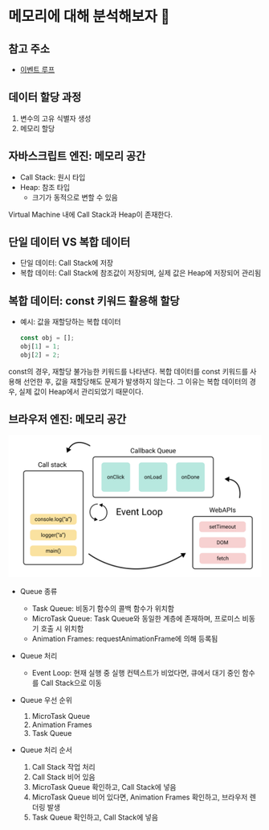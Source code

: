 # 메모리에 대해 분석해보자 🤖

## 참고 주소

- [이벤트 루프](https://iamsjy17.github.io/javascript/2019/07/20/how-to-works-js.html)

## 데이터 할당 과정

1. 변수의 고유 식별자 생성
2. 메모리 할당

## 자바스크립트 엔진: 메모리 공간

- Call Stack: 원시 타입
- Heap: 참조 타입
  - 크기가 동적으로 변할 수 있음

Virtual Machine 내에 Call Stack과 Heap이 존재한다.

## 단일 데이터 VS 복합 데이터

- 단일 데이터: Call Stack에 저장
- 복합 데이터: Call Stack에 참조값이 저장되며, 실제 값은 Heap에 저장되어 관리됨

## 복합 데이터: const 키워드 활용해 할당

- 예시: 값을 재할당하는 복합 데이터
  ```js
  const obj = [];
  obj[1] = 1;
  obj[2] = 2;
  ```

const의 경우, 재할당 불가능한 키워드를 나타낸다.
복합 데이터를 const 키워드를 사용해 선언한 후, 값을 재할당해도 문제가 발생하지 않는다. 그 이유는 복합 데이터의 경우, 실제 값이 Heap에서 관리되었기 때문이다.

## 브라우저 엔진: 메모리 공간

![Event Loop](./eventLoop.png)

- Queue 종류

  - Task Queue: 비동기 함수의 콜백 함수가 위치함
  - MicroTask Queue: Task Queue와 동일한 계층에 존재하며, 프로미스 비동기 호출 시 위치함
  - Animation Frames: requestAnimationFrame에 의해 등록됨

- Queue 처리

  - Event Loop: 현재 실행 중 실행 컨텍스트가 비었다면, 큐에서 대기 중인 함수를 Call Stack으로 이동

- Queue 우선 순위

  1. MicroTask Queue
  2. Animation Frames
  3. Task Queue

- Queue 처리 순서
  1. Call Stack 작업 처리
  2. Call Stack 비어 있음
  3. MicroTask Queue 확인하고, Call Stack에 넣음
  4. MicroTask Queue 비어 있다면, Animation Frames 확인하고, 브라우저 렌더링 발생
  5. Task Queue 확인하고, Call Stack에 넣음
